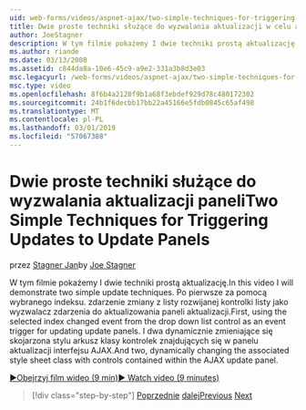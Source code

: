 ```yaml
---
uid: web-forms/videos/aspnet-ajax/two-simple-techniques-for-triggering-updates-to-update-panels
title: Dwie proste techniki służące do wyzwalania aktualizacji w celu aktualizowania paneli | Dokumentacja firmy Microsoft
author: JoeStagner
description: W tym filmie pokażemy I dwie techniki prostą aktualizację. Po pierwsze za pomocą wybranego indeksu. zdarzenie zmiany z listy rozwijanej kontrolki listy jako trig zdarzeń...
ms.author: riande
ms.date: 03/13/2008
ms.assetid: c844da8a-10e6-45c9-a9e2-331a3b8d3e03
msc.legacyurl: /web-forms/videos/aspnet-ajax/two-simple-techniques-for-triggering-updates-to-update-panels
msc.type: video
ms.openlocfilehash: 8f6b4a2120f9b1a68f3ebdef929d78c480172302
ms.sourcegitcommit: 24b1f6decbb17bb22a45166e5fdb0845c65af498
ms.translationtype: MT
ms.contentlocale: pl-PL
ms.lasthandoff: 03/01/2019
ms.locfileid: "57067388"
---
```

<a name="two-simple-techniques-for-triggering-updates-to-update-panels"></a><span data-ttu-id="d9d27-104">Dwie proste techniki służące do wyzwalania aktualizacji paneli</span><span class="sxs-lookup"><span data-stu-id="d9d27-104">Two Simple Techniques for Triggering Updates to Update Panels</span></span>
====================
<span data-ttu-id="d9d27-105">przez [Stagner Jan](https://github.com/JoeStagner)</span><span class="sxs-lookup"><span data-stu-id="d9d27-105">by [Joe Stagner](https://github.com/JoeStagner)</span></span>

<span data-ttu-id="d9d27-106">W tym filmie pokażemy I dwie techniki prostą aktualizację.</span><span class="sxs-lookup"><span data-stu-id="d9d27-106">In this video I will demonstrate two simple update techniques.</span></span> <span data-ttu-id="d9d27-107">Po pierwsze za pomocą wybranego indeksu. zdarzenie zmiany z listy rozwijanej kontrolki listy jako wyzwalacz zdarzenia do aktualizowania paneli aktualizacji.</span><span class="sxs-lookup"><span data-stu-id="d9d27-107">First, using the selected index changed event from the drop down list control as an event trigger for updating update panels.</span></span> <span data-ttu-id="d9d27-108">I dwa dynamicznie zmieniające się skojarzona stylu arkusz klasy kontrolek znajdujących się w panelu aktualizacji interfejsu AJAX.</span><span class="sxs-lookup"><span data-stu-id="d9d27-108">And two, dynamically changing the associated style sheet class with controls contained within the AJAX update panel.</span></span>

[<span data-ttu-id="d9d27-109">&#9654;Obejrzyj film wideo (9 min)</span><span class="sxs-lookup"><span data-stu-id="d9d27-109">&#9654; Watch video (9 minutes)</span></span>](https://channel9.msdn.com/Blogs/ASP-NET-Site-Videos/two-simple-techniques-for-triggering-updates-to-update-panels)

> [!div class="step-by-step"]
> <span data-ttu-id="d9d27-110">[Poprzednie](how-do-i-retrieve-values-from-server-side-ajax-controls.md)
> [dalej](use-aspnet-ajax-cascading-drop-down-control-to-access-a-database.md)</span><span class="sxs-lookup"><span data-stu-id="d9d27-110">[Previous](how-do-i-retrieve-values-from-server-side-ajax-controls.md)
[Next](use-aspnet-ajax-cascading-drop-down-control-to-access-a-database.md)</span></span>
